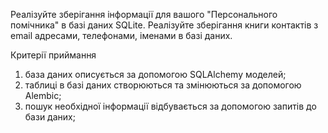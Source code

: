 Реалізуйте зберігання інформації для вашого "Персонального помічника" в базі даних SQLite. Реалізуйте зберігання книги контактів з email адресами, телефонами, іменами в базі даних.

Критерії приймання
1. база даних описується за допомогою SQLAlchemy моделей;
2. таблиці в базі даних створюються та змінюються за допомогою Alembic;
3. пошук необхідної інформації відбувається за допомогою запитів до бази даних;